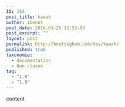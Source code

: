 ```yaml
---
ID: 154
post_title: kawak
author: ibenot
post_date: 2016-03-25 11:53:00
post_excerpt: ""
layout: post
permalink: http://bnotteghem.com/dev/kawak/
published: true
taxonomie:
  - documentation
  - Non classé
tag:
  - "1.8"
  - "1.9"
---
```

content